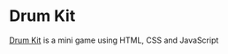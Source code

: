 # Drum Kit

[Drum Kit](https://rjcabrera455.github.io/drum-kit/) is a mini game using HTML, CSS and JavaScript
